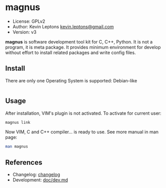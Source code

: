 # magnus

* License: GPLv2
* Author: Kevin Leptons <kevin.leptons@gmail.com>
* Version: v3

**magnus** is software development tool kit for C, C++, Python. It is not a
program, it is meta package. It provides minimum environment for develop
without effort to install related packages and write config files.

## Install

There are only one Operating System is supported: Debian-like

```bash

```

## Usage

After installation, VIM's plugin is not activated. To activate for current
user:

```bash
magnus link
```

Now VIM, C and C++ compiler... is ready to use. See more manual in man page:

```bash
man magnus
```

## References

* Changelog: [changelog](changelog.md)
* Development: [doc/dev.md](doc/dev.md)
